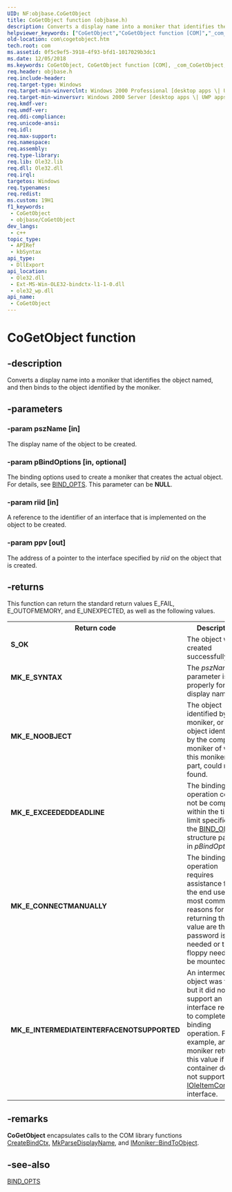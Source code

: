 ```yaml
---
UID: NF:objbase.CoGetObject
title: CoGetObject function (objbase.h)
description: Converts a display name into a moniker that identifies the object named, and then binds to the object identified by the moniker.
helpviewer_keywords: ["CoGetObject","CoGetObject function [COM]","_com_CoGetObject","com.cogetobject","objbase/CoGetObject"]
old-location: com\cogetobject.htm
tech.root: com
ms.assetid: 0f5c9ef5-3918-4f93-bfd1-1017029b3dc1
ms.date: 12/05/2018
ms.keywords: CoGetObject, CoGetObject function [COM], _com_CoGetObject, com.cogetobject, objbase/CoGetObject
req.header: objbase.h
req.include-header: 
req.target-type: Windows
req.target-min-winverclnt: Windows 2000 Professional [desktop apps \| UWP apps]
req.target-min-winversvr: Windows 2000 Server [desktop apps \| UWP apps]
req.kmdf-ver: 
req.umdf-ver: 
req.ddi-compliance: 
req.unicode-ansi: 
req.idl: 
req.max-support: 
req.namespace: 
req.assembly: 
req.type-library: 
req.lib: Ole32.lib
req.dll: Ole32.dll
req.irql: 
targetos: Windows
req.typenames: 
req.redist: 
ms.custom: 19H1
f1_keywords:
 - CoGetObject
 - objbase/CoGetObject
dev_langs:
 - c++
topic_type:
 - APIRef
 - kbSyntax
api_type:
 - DllExport
api_location:
 - Ole32.dll
 - Ext-MS-Win-OLE32-bindctx-l1-1-0.dll
 - ole32_wp.dll
api_name:
 - CoGetObject
---
```


# CoGetObject function


## -description

Converts a display name into a moniker that identifies the object named, and then binds to the object identified by the moniker.

## -parameters

### -param pszName [in]

The display name of the object to be created.

### -param pBindOptions [in, optional]

The binding options used to create a moniker that creates the actual object. For details, see <a href="https://docs.microsoft.com/windows/desktop/api/objidl/ns-objidl-bind_opts">BIND_OPTS</a>. This parameter can be <b>NULL</b>.

### -param riid [in]

A reference to the identifier of an interface that is implemented on the object to be created.

### -param ppv [out]

The address of a pointer to the interface specified by <i>riid</i> on the object that is created.

## -returns

This function can return the standard return values E_FAIL, E_OUTOFMEMORY, and E_UNEXPECTED, as well as the following values.

<table>
<tr>
<th>Return code</th>
<th>Description</th>
</tr>
<tr>
<td width="40%">
<dl>
<dt><b>S_OK</b></dt>
</dl>
</td>
<td width="60%">
The object was created successfully.

</td>
</tr>
<tr>
<td width="40%">
<dl>
<dt><b>MK_E_SYNTAX</b></dt>
</dl>
</td>
<td width="60%">
The <i>pszName</i> parameter is not a properly formed display name.

</td>
</tr>
<tr>
<td width="40%">
<dl>
<dt><b>MK_E_NOOBJECT</b></dt>
</dl>
</td>
<td width="60%">
The object identified by this moniker, or some object identified by the composite moniker of which this moniker is a part, could not be found.

</td>
</tr>
<tr>
<td width="40%">
<dl>
<dt><b>MK_E_EXCEEDEDDEADLINE</b></dt>
</dl>
</td>
<td width="60%">
The binding operation could not be completed within the time limit specified by the <a href="https://docs.microsoft.com/windows/desktop/api/objidl/ns-objidl-bind_opts">BIND_OPTS</a> structure passed in <i>pBindOptions</i>.

</td>
</tr>
<tr>
<td width="40%">
<dl>
<dt><b>MK_E_CONNECTMANUALLY</b></dt>
</dl>
</td>
<td width="60%">
The binding operation requires assistance from the end user. The most common reasons for returning this value are that a password is needed or that a floppy needs to be mounted.

</td>
</tr>
<tr>
<td width="40%">
<dl>
<dt><b>MK_E_INTERMEDIATEINTERFACENOTSUPPORTED</b></dt>
</dl>
</td>
<td width="60%">
An intermediate object was found but it did not support an interface required to complete the binding operation. For example, an item moniker returns this value if its container does not support the <a href="https://docs.microsoft.com/windows/desktop/api/oleidl/nn-oleidl-ioleitemcontainer">IOleItemContainer</a> interface.

</td>
</tr>
</table>

## -remarks

<b>CoGetObject</b> encapsulates calls to the COM library functions <a href="https://docs.microsoft.com/windows/desktop/api/objbase/nf-objbase-createbindctx">CreateBindCtx</a>, <a href="https://docs.microsoft.com/windows/desktop/api/objbase/nf-objbase-mkparsedisplayname">MkParseDisplayName</a>, and <a href="https://docs.microsoft.com/windows/desktop/api/objidl/nf-objidl-imoniker-bindtoobject">IMoniker::BindToObject</a>.

## -see-also

<a href="https://docs.microsoft.com/windows/desktop/api/objidl/ns-objidl-bind_opts">BIND_OPTS</a>

